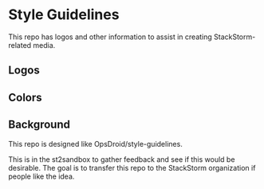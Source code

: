 # Style Guidelines

This repo has logos and other information to assist in creating StackStorm-related media.

## Logos


## Colors


## Background

This repo is designed like OpsDroid/style-guidelines.

This is in the st2sandbox to gather feedback and see if this would be desirable.
The goal is to transfer this repo to the StackStorm organization if people like the idea.
